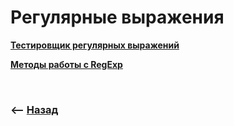 # Регулярные выражения

**<a href="https://regex101.com/">Тестировщик регулярных выражений</a>**

**<a href="./pages/methods/readme.md">Методы работы с RegExp</a>**



<br>

### ⟵ **<a href="../../readme.md">Назад</a>**